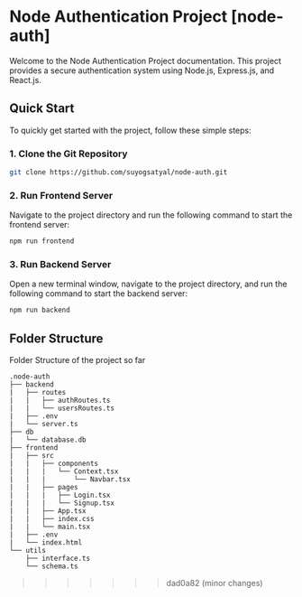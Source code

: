 # Node Authentication Project [node-auth]

Welcome to the Node Authentication Project documentation. This project provides a secure authentication system using Node.js, Express.js, and React.js. 

## Quick Start

To quickly get started with the project, follow these simple steps:

### 1. Clone the Git Repository

```bash
git clone https://github.com/suyogsatyal/node-auth.git
```
### 2. Run Frontend Server
Navigate to the project directory and run the following command to start the frontend server:
```bash
npm run frontend
```
### 3. Run Backend Server
Open a new terminal window, navigate to the project directory, and run the following command to start the backend server:
```bash
npm run backend
```

## Folder Structure
Folder Structure of the project so far
```
.node-auth
├── backend
|   ├── routes
|   |   ├── authRoutes.ts
|   |   └── usersRoutes.ts
|   ├── .env
|   └── server.ts
├── db
|   └── database.db
├── frontend
|   ├── src
|   |   ├── components
|   |   |   └── Context.tsx
|   |   |       └── Navbar.tsx
|   |   ├── pages
|   |   |   ├── Login.tsx
|   |   |   └── Signup.tsx
|   |   ├── App.tsx
|   |   ├── index.css
|   |   └── main.tsx
|   ├── .env
|   └── index.html
└── utils
    ├── interface.ts
    └── schema.ts
```
>>>>>>> dad0a82 (minor changes)
